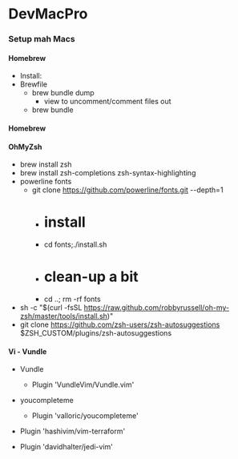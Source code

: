 # DevMacPro
### Setup mah Macs

#### Homebrew
  - Install: 
  - Brewfile
    - brew bundle dump 
      - view to uncomment/comment files out
    - brew bundle
#### Homebrew
#### OhMyZsh
  - brew install zsh
  - brew install zsh-completions zsh-syntax-highlighting
  - powerline fonts
    - git clone https://github.com/powerline/fonts.git --depth=1
      - # install
      - cd fonts;./install.sh
      - # clean-up a bit
      - cd ..; rm -rf fonts
  - sh -c "$(curl -fsSL https://raw.github.com/robbyrussell/oh-my-zsh/master/tools/install.sh)"
  - git clone https://github.com/zsh-users/zsh-autosuggestions $ZSH_CUSTOM/plugins/zsh-autosuggestions
#### Vi - Vundle
  - Vundle
    - Plugin 'VundleVim/Vundle.vim'
  - youcompleteme
    - Plugin 'valloric/youcompleteme'

  - Plugin 'hashivim/vim-terraform'
  - Plugin 'davidhalter/jedi-vim'
